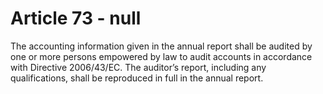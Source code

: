 # Article 73 - null


The accounting information given in the annual report shall be audited by one or more persons empowered by law to audit accounts in accordance with Directive 2006/43/EC. The auditor’s report, including any qualifications, shall be reproduced in full in the annual report.
